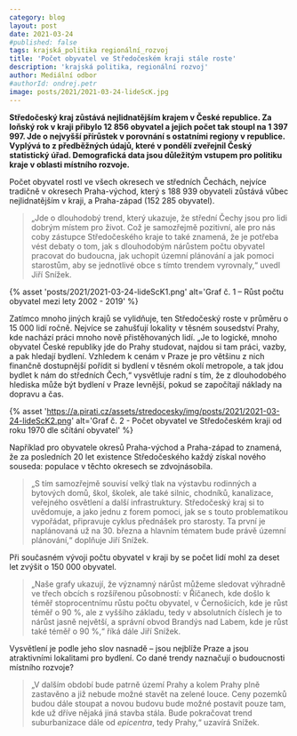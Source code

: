 ```yaml
---
category: blog
layout: post
date: 2021-03-24
#published: false
tags: krajská_politika regionální_rozvoj
title: 'Počet obyvatel ve Středočeském kraji stále roste'
description: 'krajská politika, regionální rozvoj'
author: Mediální odbor
#authorId: ondrej.petr
image: posts/2021/2021-03-24-lideScK.jpg
---
```


**Středočeský kraj zůstává nejlidnatějším krajem v České republice. Za loňský rok v kraji přibylo 12 856 obyvatel a jejich počet tak stoupl na 1 397 997. Jde o nejvyšší přírůstek v porovnání s ostatními regiony v republice. Vyplývá to z předběžných údajů, které v pondělí zveřejnil Český statistický úřad. Demografická data jsou důležitým vstupem pro politiku kraje v oblasti místního rozvoje.**

Počet obyvatel rostl ve všech okresech ve středních Čechách, nejvíce tradičně v okresech Praha-východ, který s 188 939 obyvateli zůstává vůbec nejlidnatějším v kraji, a Praha-západ (152 285 obyvatel). 
> „Jde o dlouhodobý trend, který ukazuje, že střední Čechy jsou pro lidi dobrým místem pro život. Což je samozřejmě pozitivní, ale pro nás coby zástupce Středočeského 
kraje to také znamená, že je potřeba vést debaty o tom, jak s dlouhodobým nárůstem počtu obyvatel pracovat do budoucna, jak uchopit územní plánování a jak pomoci starostům, aby se jednotlivé obce s tímto trendem vyrovnaly,“ uvedl Jiří Snížek.

{% asset 'posts/2021/2021-03-24-lideScK1.png' alt='Graf č. 1 – Růst počtu obyvatel mezi lety 2002 - 2019' %}

Zatímco mnoho jiných krajů se vylidňuje, ten Středočeský roste v průměru o 15 000 lidí ročně. Nejvíce se zahušťují lokality v těsném sousedství Prahy, kde nachází práci mnoho nově přistěhovaných lidí. „Je to logické, mnoho obyvatel České republiky jde do Prahy studovat, najdou si tam práci, vazby, a pak hledají bydlení. Vzhledem k cenám v Praze je pro většinu z nich finančně dostupnější pořídit si bydlení v těsném okolí metropole, a tak jdou bydlet k nám do středních Čech,“ vysvětluje radní s tím, že z dlouhodobého hlediska může být bydlení v Praze levnější, pokud se započítají náklady na dopravu a čas.

{% asset 'https://a.pirati.cz/assets/stredocesky/img/posts/2021/2021-03-24-lideScK2.png' alt='Graf č. 2 - Počet obyvatel ve Středočeském kraji od roku 1970 dle sčítání obyvatel' %}

Například pro obyvatele okresů Praha-východ a Praha-západ to znamená, že za posledních 20 let existence Středočeského každý získal nového souseda: populace v těchto okresech se 
zdvojnásobila. 
> „S tím samozřejmě souvisí velký tlak na výstavbu rodinných a bytových domů, škol, školek, ale také silnic, chodníků, kanalizace, veřejného osvětlení a další infrastruktury. Středočeský kraj si to uvědomuje, a jako jednu z forem pomoci, jak se s touto problematikou vypořádat, připravuje cyklus přednášek pro starosty. Ta první je naplánovaná už na 30. března a hlavním tématem bude právě územní plánování,“ doplňuje Jiří Snížek.

Při současném vývoji počtu obyvatel v kraji by se počet lidí mohl za deset let zvýšit o 150 000 obyvatel. 
> „Naše grafy ukazují, že významný nárůst můžeme sledovat výhradně ve třech obcích s rozšířenou působností: v Říčanech, kde došlo k téměř stoprocentnímu růstu počtu obyvatel, v Černošicích, 
kde je růst téměř o 90 %, ale z vyššího základu, tedy v absolutních číslech je to nárůst jasně největší, a správní obvod Brandýs nad Labem, kde je růst také téměř o 90 %,“ říká dále Jiří Snížek. 

Vysvětlení je podle jeho slov nasnadě – jsou nejblíže Praze a jsou atraktivními lokalitami pro bydlení. Co dané trendy naznačují o budoucnosti místního rozvoje? 
>„V dalším období bude patrně území Prahy a kolem Prahy plně zastavěno a již nebude možné stavět na zelené louce. Ceny pozemků budou dále stoupat a novou budovu bude možné postavit pouze tam, kde už dříve nějaká jiná  stavba stála. Bude pokračovat trend suburbanizace dále od *epicentra*, tedy Prahy,“ uzavírá Snížek.
